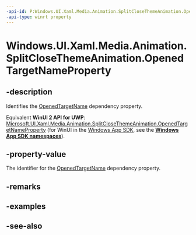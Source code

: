 ```yaml
---
-api-id: P:Windows.UI.Xaml.Media.Animation.SplitCloseThemeAnimation.OpenedTargetNameProperty
-api-type: winrt property
---
```


<!-- Property syntax
public Windows.UI.Xaml.DependencyProperty OpenedTargetNameProperty { get; }
-->

# Windows.UI.Xaml.Media.Animation.SplitCloseThemeAnimation.OpenedTargetNameProperty

## -description
Identifies the [OpenedTargetName](splitclosethemeanimation_openedtargetname.md) dependency property.

Equivalent **WinUI 2 API for UWP**: [Microsoft.UI.Xaml.Media.Animation.SplitCloseThemeAnimation.OpenedTargetNameProperty](/windows/winui/api/microsoft.ui.xaml.media.animation.splitclosethemeanimation.openedtargetnameproperty) (for WinUI in the [Windows App SDK](/windows/apps/windows-app-sdk/), see the **[Windows App SDK namespaces](/windows/windows-app-sdk/api/winrt/)**).

## -property-value
The identifier for the [OpenedTargetName](splitclosethemeanimation_openedtargetname.md) dependency property.

## -remarks

## -examples

## -see-also
